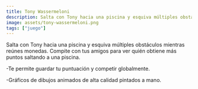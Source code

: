 ```yaml
---
title: Tony Wassermeloni
description: Salta con Tony hacia una piscina y esquiva múltiples obstáculos mientras reúnes monedas. Obtén la mejor puntuación para competir contra tus amigos. 
image: assets/tony-wassermeloni.png
tags: ["juego"]
---
```

 
Salta con Tony hacia una piscina y esquiva múltiples obstáculos mientras reúnes monedas. Compite con tus amigos para ver quién obtiene más puntos saltando a una piscina.

-Te permite guardar tu puntuación y competir globalmente.

-Gráficos de dibujos animados de alta calidad pintados a mano.